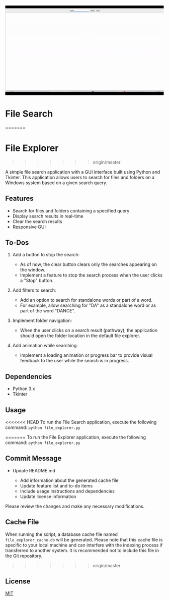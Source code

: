 
![File Explorer Working](file_explorer.gif)

# File Search
=======
# File Explorer
>>>>>>> origin/master

A simple file search application with a GUI interface built using Python and Tkinter. This application allows users to search for files and folders on a Windows system based on a given search query.

## Features

- Search for files and folders containing a specified query
- Display search results in real-time
- Clear the search results
- Responsive GUI

## To-Dos

1. Add a button to stop the search:
   - As of now, the clear button clears only the searches appearing on the window.
   - Implement a feature to stop the search process when the user clicks a "Stop" button.

2. Add filters to search:
   - Add an option to search for standalone words or part of a word.
   - For example, allow searching for "DA" as a standalone word or as part of the word "DANCE".

3. Implement folder navigation:
   - When the user clicks on a search result (pathway), the application should open the folder location in the default file explorer.

4. Add animation while searching:
   - Implement a loading animation or progress bar to provide visual feedback to the user while the search is in progress.

## Dependencies

- Python 3.x
- Tkinter

## Usage

<<<<<<< HEAD
To run the File Search application, execute the following command: ```python file_explorer.py```

=======
To run the File Explorer application, execute the following command: `python file_explorer.py`

## Commit Message

- Update README.md

  - Add information about the generated cache file
  - Update feature list and to-do items
  - Include usage instructions and dependencies
  - Update license information

Please review the changes and make any necessary modifications.

## Cache File

When running the script, a database cache file named `file_explorer_cache.db` will be generated. Please note that this cache file is specific to your local machine and can interfere with the indexing process if transferred to another system. It is recommended not to include this file in the Git repository.
>>>>>>> origin/master

## License

[MIT](https://choosealicense.com/licenses/mit/)

